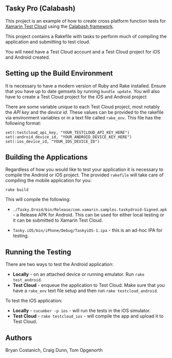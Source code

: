 Tasky Pro (Calabash)
-------------------

This project is an example of how to create cross platform function tests for [Xamarin Test Cloud](http://testcloud.xamarin.com) using the [Calabash framework](http://developer.xamarin.com/guides/testcloud/calabash).

This project contains a Rakefile with tasks to perform much of compiling the application and submitting to test cloud. 

You will need have a Test Cloud account and a Test Cloud project for iOS and Android created.

## Setting up the Build Environment

It is necessary to have a modern version of Ruby and Rake installed. Ensure that you have up to date gemsets by running `bundle update`. You will also have to create a Test Cloud project for the iOS and Android project 

There are some variable unique to each Test Cloud project, most notably the *API key* and the *device id*. These values can be provided to the rakefile via environment variables or in a text file called `rake_env`. This file has the following format:

    set(:testcloud_api_key, "YOUR_TESTCLOUD_API_KEY_HERE")
    set(:android_device_id, "YOUR_ANDROID_DEVICE_KEY_HERE")
    set(:ios_device_id, "YOUR_IOS_DEVICE_ID")

## Building the Applications

Regardless of how you would like to test your application it is necessary to compile the Android or iOS project. The provided `rakefile` will take care of compiling the mobile application for you:

    rake build
    
This will compile the following:

* `./Tasky.Droid/bin/Release/com.xamarin.samples.taskydroid-Signed.apk` - a Release APK for Android. This can be used for either local testing or it can be submitted to Xamarin Test Cloud.

* `Tasky.iOS/bin/iPhone/Debug/TaskyiOS-1.ipa` - this is an ad-hoc IPA for testing.


## Running the Testing

There are two ways to test the Android application:

  * **Locally** - on an attached device or running emulator. Run `rake test_android`.
  * **Test Cloud** - enqueue the application to Test Cloud. Make sure that you have a `rake_env` text file setup and then run `rake testcloud_android`.
  
To test the iOS application:

  * **Locally** - `cucumber -p ios` - will run the tests in the iOS simulator.
  * **Test Cloud** - `rake testcloud_ios` - will compile the app and upload it to Test Cloud.

## Authors

Bryan Costanich, Craig Dunn, Tom Opgenorth
